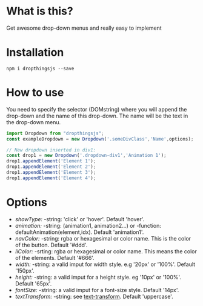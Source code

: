 # What is this?

Get awesome drop-down menus and really easy to implement

# Installation

`npm i dropthingsjs --save`

# How to use
You need to specify the selector (DOMstring) where you will append the drop-down and the name of this drop-down. The name will be the text in the drop-down menu. 

```javascript
import Dropdown from "dropthingsjs";
const exampleDropdown = new Dropdown('.someDivClass','Name',options);
```

```javascript
// New dropdown inserted in div1:
const drop1 = new Dropdown('.dropdown-div1','Animation 1');
drop1.appendElement('Element 1');
drop1.appendElement('Element 2');
drop1.appendElement('Element 3');
drop1.appendElement('Element 4');
```

# Options

* *showType:* -string: 'click' or 'hover'. Default 'hover'.
* *animation:* -string: (animation1, animation2...) or -function: defaultAnimation(element,idx). Default 'animation1'.
* *navColor:* -string: rgba or hexagesimal or color name. This is the color of the button. Default '#ddd'.
* *liColor:* -srting: rgba or hexagesimal or color name. This means the color of the elements.  Default '#666'.
* *width:* -string: a valid imput for width style. e.g '20px' or '100%'. Default '150px'.
* *height:* -string: a valid imput for a height style. eg '10px' or '100%'. Default '65px'.
* *fontSize:* -string: a valid imput for a font-size style. Default '14px'.
* *textTransform:* -string: see [text-transform](https://developer.mozilla.org/en-US/docs/Web/CSS/text-transform). Default 'uppercase'.
